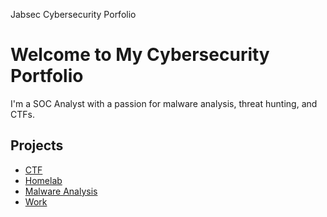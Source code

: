   Jabsec Cybersecurity Porfolio

Welcome to My Cybersecurity Portfolio
=====================================

I'm a SOC Analyst with a passion for malware analysis, threat hunting, and CTFs.

Projects
--------

*   [CTF](ctf/ctf.md)
*   [Homelab](homelab/homelab.md)
*   [Malware Analysis](malware/malware.md)
*   [Work](work/work.md)
